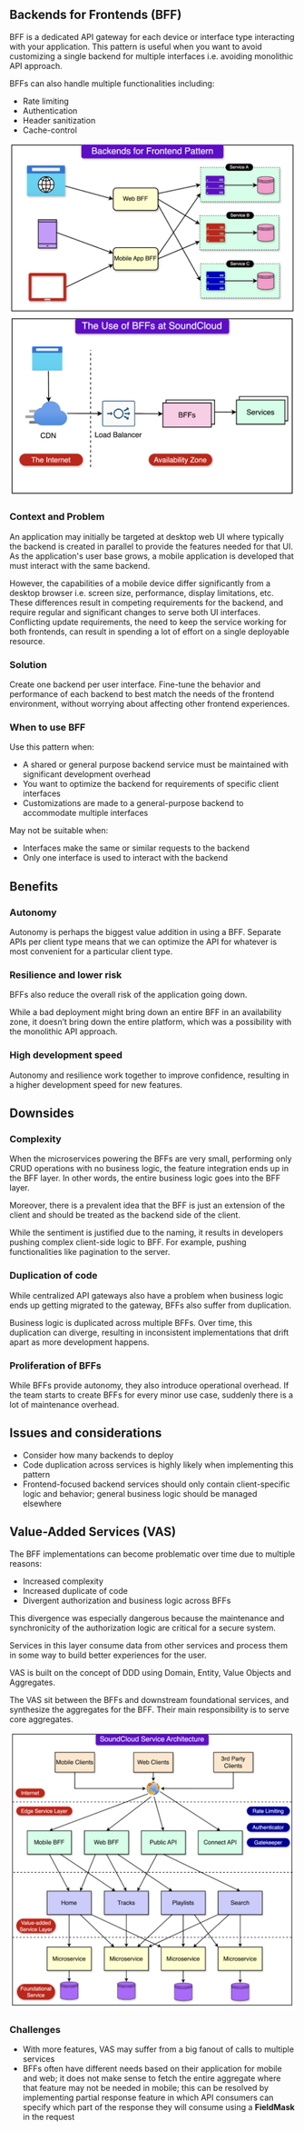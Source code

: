 ## Backends for Frontends (BFF)

BFF is a dedicated API gateway for each device or interface type interacting with your application. This pattern is useful when you want to avoid customizing a single backend for multiple interfaces i.e. avoiding monolithic API approach.

BFFs can also handle multiple functionalities including:

- Rate limiting
- Authentication
- Header sanitization
- Cache-control

<img src="../assets/BFF.png">

<img src="../assets/BFF2.png">

### Context and Problem

An application may initially be targeted at desktop web UI where typically the backend is created in parallel to provide the features needed for that UI. As the application's user base grows, a mobile application is developed that must interact with the same backend.

However, the capabilities of a mobile device differ significantly from a desktop browser i.e. screen size, performance, display limitations, etc. These differences result in competing requirements for the backend, and require regular and significant changes to serve both UI interfaces. Conflicting update requirements, the need to keep the service working for both frontends, can result in spending a lot of effort on a single deployable resource.

### Solution

Create one backend per user interface. Fine-tune the behavior and performance of each backend to best match the needs of the frontend environment, without worrying about affecting other frontend experiences.

### When to use BFF

Use this pattern when:

- A shared or general purpose backend service must be maintained with significant development overhead
- You want to optimize the backend for requirements of specific client interfaces
- Customizations are made to a general-purpose backend to accommodate multiple interfaces

May not be suitable when:

- Interfaces make the same or similar requests to the backend
- Only one interface is used to interact with the backend

## Benefits

### Autonomy

Autonomy is perhaps the biggest value addition in using a BFF. Separate APIs per client type means that we can optimize the API for whatever is most convenient for a particular client type.

### Resilience and lower risk

BFFs also reduce the overall risk of the application going down.

While a bad deployment might bring down an entire BFF in an availability zone, it doesn’t bring down the entire platform, which was a possibility with the monolithic API approach.

### High development speed

Autonomy and resilience work together to improve confidence, resulting in a higher development speed for new features.

## Downsides

### Complexity

When the microservices powering the BFFs are very small, performing only CRUD operations with no business logic, the feature integration ends up in the BFF layer. In other words, the entire business logic goes into the BFF layer.

Moreover, there is a prevalent idea that the BFF is just an extension of the client and should be treated as the backend side of the client.

While the sentiment is justified due to the naming, it results in developers pushing complex client-side logic to BFF. For example, pushing functionalities like pagination to the server.

### Duplication of code

While centralized API gateways also have a problem when business logic ends up getting migrated to the gateway, BFFs also suffer from duplication.

Business logic is duplicated across multiple BFFs. Over time, this duplication can diverge, resulting in inconsistent implementations that drift apart as more development happens.

### Proliferation of BFFs

While BFFs provide autonomy, they also introduce operational overhead. If the team starts to create BFFs for every minor use case, suddenly there is a lot of maintenance overhead.

## Issues and considerations

- Consider how many backends to deploy
- Code duplication across services is highly likely when implementing this pattern
- Frontend-focused backend services should only contain client-specific logic and behavior; general business logic should be managed elsewhere

## Value-Added Services (VAS)

The BFF implementations can become problematic over time due to multiple reasons:

- Increased complexity
- Increased duplicate of code
- Divergent authorization and business logic across BFFs

This divergence was especially dangerous because the maintenance and synchronicity of the authorization logic are critical for a secure system.

Services in this layer consume data from other services and process them in some way to build better experiences for the user.

VAS is built on the concept of DDD using Domain, Entity, Value Objects and Aggregates.

The VAS sit between the BFFs and downstream foundational services, and synthesize the aggregates for the BFF. Their main responsibility is to serve core aggregates.

<img src="../assets/VAS.png">

### Challenges

- With more features, VAS may suffer from a big fanout of calls to multiple services
- BFFs often have different needs based on their application for mobile and web; it does not make sense to fetch the entire aggregate where that feature may not be needed in mobile; this can be resolved by implementing partial response feature in which API consumers can specify which part of the response they will consume using a **FieldMask** in the request
